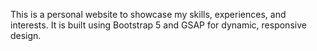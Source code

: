 This is a personal website to showcase my skills, experiences, and interests. It is built using Bootstrap 5 and GSAP for dynamic, responsive design.
